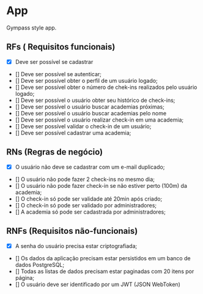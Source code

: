 # App

Gympass style app.

## RFs ( Requisitos funcionais)

- [x]  Deve ser possível se cadastrar
- []  Deve ser possível se autenticar;
- []  Deve ser possível obter o perfil de um usuário logado;
- []  Deve ser possível obter o número de chek-ins realizados pelo usuário logado;
- []  Deve ser possível o usuário obter seu histórico de check-ins;
- []  Deve ser possível o usuário buscar academias próximas;
- []  Deve ser possível o usuário buscar academias pelo nome
- []  Deve ser possível o usuário realizar check-in em uma academia;
- []  Deve ser possível validar o check-in de um usuário;
- []  Deve ser possível cadastrar uma academia;


## RNs (Regras de negócio)

- [x]  O usuário não deve se cadastrar com um e-mail duplicado;
- []  O usuário não pode fazer 2 check-ins no mesmo dia;
- []  O usuário não pode fazer check-in se não estiver perto (100m) da academia;
- []  O check-in só pode ser validade até 20min após criado;
- []  O check-in só pode ser validado por administradores;
- []  A academia só pode ser cadastrada por administradores;


## RNFs (Requisitos não-funcionais)

- [x]  A senha do usuário precisa estar criptografiada;
- []  Os dados da aplicação precisam estar persistidos em um banco de dados PostgreSQL;
- []  Todas as listas de dados precisam estar paginadas com 20 itens por página;
- []  O usuário deve ser identificado por um JWT (JSON WebToken)
